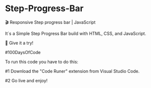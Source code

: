 # Step-Progress-Bar

🎬 Responsive Step progress bar | JavaScript

It´s a Simple Step Progress Bar build with HTML, CSS, and JavaScript.

👊 Give it a try!

#100DaysOfCode

To run this code you have to do this:

#1 Download the "Code Runer" extension from Visual Studio Code.

#2 Go live and enjoy!

